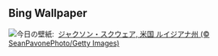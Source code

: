 ## Bing Wallpaper
![](https://www.bing.com/th?id=OHR.MardiGrasJackson_JA-JP2336854900_UHD.jpg&w=1000)今日の壁紙: &nbsp;[ジャクソン・スクウェア, 米国 ルイジアナ州 (© SeanPavonePhoto/Getty Images)](https://www.bing.com/th?id=OHR.MardiGrasJackson_JA-JP2336854900_UHD.jpg)
<br><br/>
